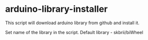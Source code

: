 arduino-library-installer
=========================

This script will download arduino library from github and install it.

Set name of the library in the script. Default library - skbrii/biWheel
